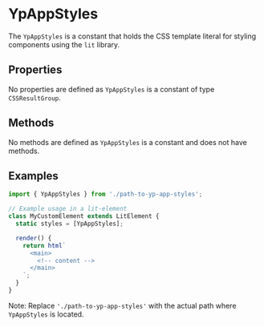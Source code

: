 # YpAppStyles

The `YpAppStyles` is a constant that holds the CSS template literal for styling components using the `lit` library.

## Properties

No properties are defined as `YpAppStyles` is a constant of type `CSSResultGroup`.

## Methods

No methods are defined as `YpAppStyles` is a constant and does not have methods.

## Examples

```typescript
import { YpAppStyles } from './path-to-yp-app-styles';

// Example usage in a lit-element
class MyCustomElement extends LitElement {
  static styles = [YpAppStyles];

  render() {
    return html`
      <main>
        <!-- content -->
      </main>
    `;
  }
}
```

Note: Replace `'./path-to-yp-app-styles'` with the actual path where `YpAppStyles` is located.